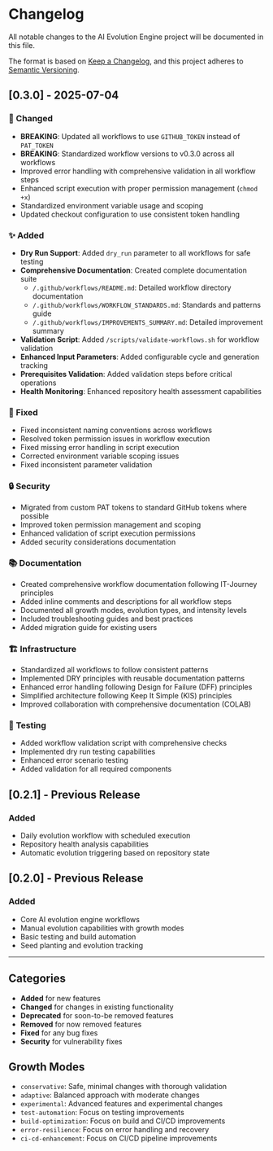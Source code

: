 # Changelog

All notable changes to the AI Evolution Engine project will be documented in this file.

The format is based on [Keep a Changelog](https://keepachangelog.com/en/1.0.0/),
and this project adheres to [Semantic Versioning](https://semver.org/spec/v2.0.0.html).

## [0.3.0] - 2025-07-04

### 🔧 Changed
- **BREAKING**: Updated all workflows to use `GITHUB_TOKEN` instead of `PAT_TOKEN`
- **BREAKING**: Standardized workflow versions to v0.3.0 across all workflows
- Improved error handling with comprehensive validation in all workflow steps
- Enhanced script execution with proper permission management (`chmod +x`)
- Standardized environment variable usage and scoping
- Updated checkout configuration to use consistent token handling

### ✨ Added
- **Dry Run Support**: Added `dry_run` parameter to all workflows for safe testing
- **Comprehensive Documentation**: Created complete documentation suite
  - `/.github/workflows/README.md`: Detailed workflow directory documentation
  - `/.github/workflows/WORKFLOW_STANDARDS.md`: Standards and patterns guide
  - `/.github/workflows/IMPROVEMENTS_SUMMARY.md`: Detailed improvement summary
- **Validation Script**: Added `/scripts/validate-workflows.sh` for workflow validation
- **Enhanced Input Parameters**: Added configurable cycle and generation tracking
- **Prerequisites Validation**: Added validation steps before critical operations
- **Health Monitoring**: Enhanced repository health assessment capabilities

### 🐛 Fixed
- Fixed inconsistent naming conventions across workflows
- Resolved token permission issues in workflow execution
- Fixed missing error handling in script execution
- Corrected environment variable scoping issues
- Fixed inconsistent parameter validation

### 🔒 Security
- Migrated from custom PAT tokens to standard GitHub tokens where possible
- Improved token permission management and scoping
- Enhanced validation of script execution permissions
- Added security considerations documentation

### 📚 Documentation
- Created comprehensive workflow documentation following IT-Journey principles
- Added inline comments and descriptions for all workflow steps
- Documented all growth modes, evolution types, and intensity levels
- Included troubleshooting guides and best practices
- Added migration guide for existing users

### 🏗️ Infrastructure
- Standardized all workflows to follow consistent patterns
- Implemented DRY principles with reusable documentation patterns
- Enhanced error handling following Design for Failure (DFF) principles
- Simplified architecture following Keep It Simple (KIS) principles
- Improved collaboration with comprehensive documentation (COLAB)

### 🧪 Testing
- Added workflow validation script with comprehensive checks
- Implemented dry run testing capabilities
- Enhanced error scenario testing
- Added validation for all required components

## [0.2.1] - Previous Release

### Added
- Daily evolution workflow with scheduled execution
- Repository health analysis capabilities
- Automatic evolution triggering based on repository state

## [0.2.0] - Previous Release

### Added
- Core AI evolution engine workflows
- Manual evolution capabilities with growth modes
- Basic testing and build automation
- Seed planting and evolution tracking

---

## Categories

- **Added** for new features
- **Changed** for changes in existing functionality
- **Deprecated** for soon-to-be removed features
- **Removed** for now removed features
- **Fixed** for any bug fixes
- **Security** for vulnerability fixes

## Growth Modes

- `conservative`: Safe, minimal changes with thorough validation
- `adaptive`: Balanced approach with moderate changes
- `experimental`: Advanced features and experimental changes
- `test-automation`: Focus on testing improvements
- `build-optimization`: Focus on build and CI/CD improvements
- `error-resilience`: Focus on error handling and recovery
- `ci-cd-enhancement`: Focus on CI/CD pipeline improvements
